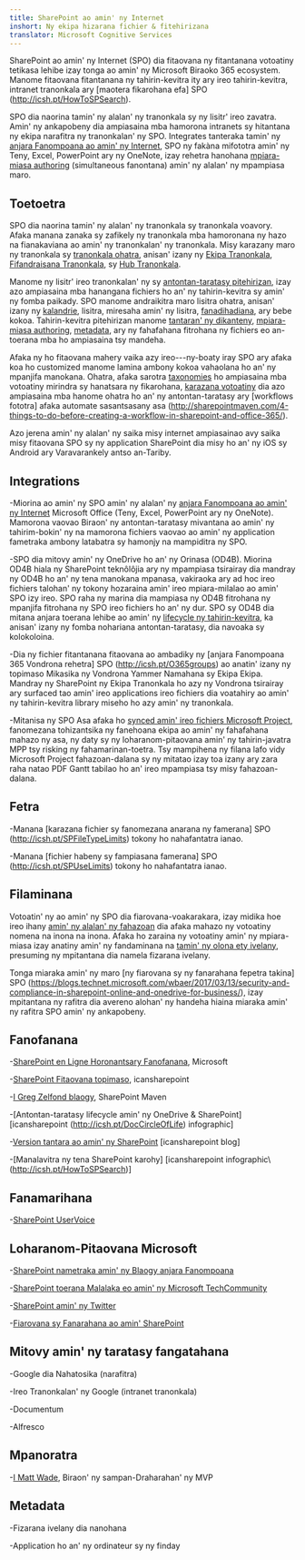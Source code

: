 ```yaml
---
title: SharePoint ao amin' ny Internet
inshort: Ny ekipa hizarana fichier & fitehirizana
translator: Microsoft Cognitive Services
---
```



SharePoint ao amin' ny Internet (SPO) dia fitaovana ny fitantanana votoatiny tetikasa lehibe izay tonga ao amin' ny Microsoft Biraoko 365 ecosystem. Manome fitaovana fitantanana ny tahirin-kevitra ity ary ireo tahirin-kevitra, intranet tranonkala ary [maotera fikarohana efa] SPO (http://icsh.pt/HowToSPSearch).

SPO dia naorina tamin' ny alalan' ny tranonkala sy ny lisitr' ireo zavatra. Amin' ny ankapobeny dia ampiasaina mba hamorona intranets sy hitantana ny ekipa narafitra ny tranonkalan' ny SPO. Integrates tanteraka tamin' ny [anjara Fanompoana ao amin' ny Internet](https://technet.microsoft.com/en-us/library/word-online-service-description.aspx), SPO ny fakàna mifototra amin' ny Teny, Excel, PowerPoint ary ny OneNote, izay rehetra hanohana [mpiara-miasa authoring](http://icsh.pt/CoAuthoring) (simultaneous fanontana) amin' ny alalan' ny mpampiasa maro.

Toetoetra
---------

SPO dia naorina tamin' ny alalan' ny tranonkala sy tranonkala voavory. Afaka manana zanaka sy zafikely ny tranonkala mba hamoronana ny hazo na fianakaviana ao amin' ny tranonkalan' ny tranonkala. Misy karazany maro ny tranonkala sy [tranonkala ohatra](https://support.office.com/en-us/article/Using-templates-to-create-different-kinds-of-SharePoint-sites-449eccec-ff99-4cf3-b62e-dcfee37e8da4), anisan' izany ny [Ekipa Tranonkala](https://support.office.com/en-us/article/what-is-a-sharepoint-team-site-75545757-36c3-46a7-beed-0aaa74f0401e), [Fifandraisana Tranonkala](https://support.office.com/en-us/article/what-is-a-sharepoint-communication-site-94a33429-e580-45c3-a090-5512a8070732), sy [Hub Tranonkala](https://docs.microsoft.com/en-us/sharepoint/dev/features/hub-site/hub-site-overview).

Manome ny lisitr' ireo tranonkalan' ny sy [antontan-taratasy pitehirizan](http://icsh.pt/SPDocLibs), izay azo ampiasaina mba hanangana fichiers ho an' ny tahirin-kevitra sy amin' ny fomba paikady. SPO manome andraikitra maro lisitra ohatra, anisan' izany ny [kalandrie](https//icsh.pt/SPCalendars), lisitra, miresaha amin' ny lisitra, [fanadihadiana](http://icsh.pt/SPSurveyIntro), ary bebe kokoa. Tahirin-kevitra pitehirizan manome [tantaran' ny dikanteny](http://icsh.pt/VersionHistory), [mpiara-miasa authoring](http://icsh.pt/CoAuthoring), [metadata](http://icsh.pt/MetadataGuide), ary ny fahafahana fitrohana ny fichiers eo an-toerana mba ho ampiasaina tsy mandeha.

Afaka ny ho fitaovana mahery vaika azy ireo---ny-boaty iray SPO ary afaka koa ho customized manome lamina ambony kokoa vahaolana ho an' ny mpanjifa manokana. Ohatra, afaka sarotra [taxonomies](http://sharepointmaven.com/2-ways-to-design-sharepoint-taxonomy-for-an-organization/) ho ampiasaina mba votoatiny mirindra sy hanatsara ny fikarohana, [karazana votoatiny](https://technet.microsoft.com/en-us/library/cc262735.aspx) dia azo ampiasaina mba hanome ohatra ho an' ny antontan-taratasy ary [workflows fototra] afaka automate sasantsasany asa (http://sharepointmaven.com/4-things-to-do-before-creating-a-workflow-in-sharepoint-and-office-365/).

Azo jerena amin' ny alalan' ny saika misy internet ampiasainao avy saika misy fitaovana SPO sy ny application SharePoint dia misy ho an' ny iOS sy Android ary Varavarankely antso an-Tariby.

Integrations
---------

-Miorina ao amin' ny SPO amin' ny alalan' ny [anjara Fanompoana ao amin' ny Internet](https://technet.microsoft.com/en-us/library/word-online-service-description.aspx) Microsoft Office (Teny, Excel, PowerPoint ary ny OneNote). Mamorona vaovao Biraon' ny antontan-taratasy mivantana ao amin' ny tahirim-bokin' ny na mamorona fichiers vaovao ao amin' ny application fametraka ambony latabatra sy hamonjy na mampiditra ny SPO.

-SPO dia mitovy amin' ny OneDrive ho an' ny Orinasa (OD4B). Miorina OD4B hiala ny SharePoint teknôlôjia ary ny mpampiasa tsirairay dia mandray ny OD4B ho an' ny tena manokana mpanasa, vakiraoka ary ad hoc ireo fichiers talohan' ny tokony hozaraina amin' ireo mpiara-milalao ao amin' SPO izy ireo. SPO raha ny marina dia mampiasa ny OD4B fitrohana ny mpanjifa fitrohana ny SPO ireo fichiers ho an' ny dur. SPO sy OD4B dia mitana anjara toerana lehibe ao amin' ny [lifecycle ny tahirin-kevitra](http://icsh.pt/DocCircleOfLife), ka anisan' izany ny fomba nohariana antontan-taratasy, dia navoaka sy kolokoloina.

-Dia ny fichier fitantanana fitaovana ao ambadiky ny [anjara Fanompoana 365 Vondrona rehetra] SPO (http://icsh.pt/O365groups) ao anatin' izany ny topimaso Mikasika ny Vondrona Yammer Namahana sy Ekipa Ekipa. Mandray ny SharePoint ny Ekipa Tranonkala ho azy ny Vondrona tsirairay ary surfaced tao amin' ireo applications ireo fichiers dia voatahiry ao amin' ny tahirin-kevitra library miseho ho azy amin' ny tranonkala.

-Mitanisa ny SPO Asa afaka ho [synced amin' ireo fichiers Microsoft Project](http://icsh.pt/MPPtoSharePoint), fanomezana tohizantsika ny fanehoana ekipa ao amin' ny fahafahana mahazo ny asa, ny daty sy ny loharanom-pitaovana amin' ny tahirin-javatra MPP tsy risking ny fahamarinan-toetra. Tsy mampihena ny filana lafo vidy Microsoft Project fahazoan-dalana sy ny mitatao izay toa izany ary zara raha natao PDF Gantt tabilao ho an' ireo mpampiasa tsy misy fahazoan-dalana.

Fetra
---------

-Manana [karazana fichier sy fanomezana anarana ny famerana] SPO (http://icsh.pt/SPFileTypeLimits) tokony ho nahafantatra ianao.

-Manana [fichier habeny sy fampiasana famerana] SPO (http://icsh.pt/SPUseLimits) tokony ho nahafantatra ianao.

Filaminana
---------

Votoatin' ny ao amin' ny SPO dia fiarovana-voakarakara, izay midika hoe ireo ihany [amin' ny alalan' ny fahazoan](http://icsh.pt/PermissionsInSP) dia afaka mahazo ny votoatiny nomena na inona na inona. Afaka ho zaraina ny votoatiny amin' ny mpiara-miasa izay anatiny amin' ny fandaminana na [tamin' ny olona ety ivelany](http://icsh.pt/ExternalSharing), presuming ny mpitantana dia namela fizarana ivelany.

Tonga miaraka amin' ny maro [ny fiarovana sy ny fanarahana fepetra takina] SPO (https://blogs.technet.microsoft.com/wbaer/2017/03/13/security-and-compliance-in-sharepoint-online-and-onedrive-for-business/), izay mpitantana ny rafitra dia avereno alohan' ny handeha hiaina miaraka amin' ny rafitra SPO amin' ny ankapobeny.

Fanofanana
---------

-[SharePoint en Ligne Horonantsary Fanofanana](https://support.office.com/en-us/article/SharePoint-Online-video-training-cb8ef501-84db-4427-ac77-ec2009fb8e23?ui=en-US&rs=en-US&ad=US), Microsoft

-[SharePoint Fitaovana topimaso](http://icansharepoint.com/tools), icansharepoint

-[I Greg Zelfond blaogy](http://sharepointmaven.com/blog-sharepoint-best-practices/), SharePoint Maven

-[Antontan-taratasy lifecycle amin' ny OneDrive & SharePoint] \[icansharepoint (http://icsh.pt/DocCircleOfLife)
    infographic\]

-[Version tantara ao amin' ny SharePoint](http://icsh.pt/VersionHistory)
    \[icansharepoint blog\]

-[Manalavitra ny tena SharePoint
    karohy] \[icansharepoint infographic\ (http://icsh.pt/HowToSPSearch)]

Fanamarihana
---------

-[SharePoint UserVoice](https://sharepoint.uservoice.com/)

Loharanom-Pitaovana Microsoft
---------

-[SharePoint nametraka amin' ny Blaogy anjara Fanompoana](https://blogs.office.com/en-us/sharepoint/)

-[SharePoint toerana Malalaka eo amin' ny Microsoft TechCommunity](https://techcommunity.microsoft.com/t5/SharePoint/bd-p/SharePoint_General)

-[SharePoint amin' ny Twitter](https://twitter.com/sharepoint)

-[Fiarovana sy Fanarahana ao amin' SharePoint](https://blogs.technet.microsoft.com/wbaer/2017/03/13/security-and-compliance-in-sharepoint-online-and-onedrive-for-business/)


Mitovy amin' ny taratasy fangatahana
--------------------

-Google dia Nahatosika (narafitra)

-Ireo Tranonkalan' ny Google (intranet tranonkala)

-Documentum

-Alfresco

Mpanoratra
---------

-[I Matt Wade](https://www.linkedin.com/in/thatmattwade/), Biraon' ny sampan-Draharahan' ny MVP

Metadata
--------

-Fizarana ivelany dia nanohana

-Application ho an' ny ordinateur sy ny finday

